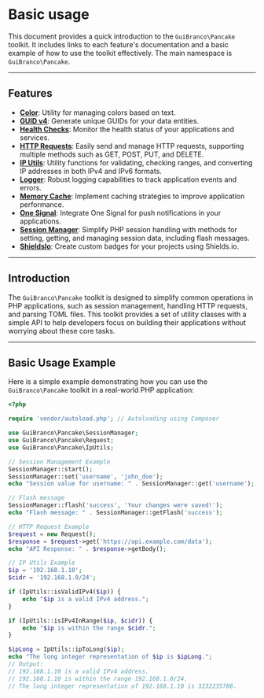 # Basic usage

This document provides a quick introduction to the `GuiBranco\Pancake` toolkit. It includes links to each feature's documentation and a basic example of how to use the toolkit effectively.
The main namespace is `GuiBranco\Pancake`.

---

## Features

- **[Color](color.md)**: Utility for managing colors based on text.
- **[GUID v4](guid-v4.md)**: Generate unique GUIDs for your data entities.
- **[Health Checks](health-checks.md)**: Monitor the health status of your applications and services.
- **[HTTP Requests](request.md)**: Easily send and manage HTTP requests, supporting multiple methods such as GET, POST, PUT, and DELETE.
- **[IP Utils](ip-utils.md)**: Utility functions for validating, checking ranges, and converting IP addresses in both IPv4 and IPv6 formats.
- **[Logger](logger.md)**: Robust logging capabilities to track application events and errors.
- **[Memory Cache](memory-cache.md)**: Implement caching strategies to improve application performance.
- **[One Signal](one-signal.md)**: Integrate One Signal for push notifications in your applications.
- **[Session Manager](session-manager.md)**: Simplify PHP session handling with methods for setting, getting, and managing session data, including flash messages.
- **[ShieldsIo](shieldsio.md)**: Create custom badges for your projects using Shields.io.

---

## Introduction

The `GuiBranco\Pancake` toolkit is designed to simplify common operations in PHP applications, such as session management, handling HTTP requests, and parsing TOML files. This toolkit provides a set of utility classes with a simple API to help developers focus on building their applications without worrying about these core tasks.

---

## Basic Usage Example

Here is a simple example demonstrating how you can use the `GuiBranco\Pancake` toolkit in a real-world PHP application:

```php
<?php

require 'vendor/autoload.php'; // Autoloading using Composer

use GuiBranco\Pancake\SessionManager;
use GuiBranco\Pancake\Request;
use GuiBranco\Pancake\IpUtils;

// Session Management Example
SessionManager::start();
SessionManager::set('username', 'john_doe');
echo "Session value for username: " . SessionManager::get('username');

// Flash message
SessionManager::flash('success', 'Your changes were saved!');
echo "Flash message: " . SessionManager::getFlash('success');

// HTTP Request Example
$request = new Request();
$response = $request->get('https://api.example.com/data');
echo "API Response: " . $response->getBody();

// IP Utils Example
$ip = '192.168.1.10';
$cidr = '192.168.1.0/24';

if (IpUtils::isValidIPv4($ip)) {
    echo "$ip is a valid IPv4 address.";
}

if (IpUtils::isIPv4InRange($ip, $cidr)) {
    echo "$ip is within the range $cidr.";
}

$ipLong = IpUtils::ipToLong($ip);
echo "The long integer representation of $ip is $ipLong.";
// Output:
// 192.168.1.10 is a valid IPv4 address.
// 192.168.1.10 is within the range 192.168.1.0/24.
// The long integer representation of 192.168.1.10 is 3232235786.
```

